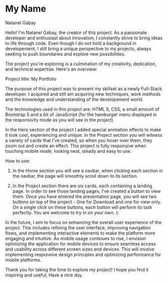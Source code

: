 # My Name
Natanel Gabay

Hello! I'm Natanel Gabay, the creator of this project. As a passionate developer and enthusiast about innovation, I constantly strive to bring ideas to life through code. Even though I do not hold a background in developement, I still bring a unique perspective to my projects, always seeking to push boundaries and explore new possibilities.

The project you're exploring is a culmination of my creativity, dedication, and technical expertise. Here's an overview:

Project title: My Portfolio

The purpose of this project was to present my skillset as a newly Full-Stack developer. I acquired and still am acquiring new techniques, work methods and the knowledge and understanding of the developement world.

The technologies used in this project are: HTML 5, CSS, a small amount of Bootstrap 5 and a bit of JavaScript (for the hamburger menu displayed in the responsivity mode as you will see in the project).

In the Hero section of the project I added special animation effects to make it look cool, experiencing and unique. In the Project section you will witness a variety of cards that I've created, so when you hover over them, they zoom out and create an effect. This project is fully responsive when touching mobile mode, looking neat, steady and easy to use.

How to use:
1) In the Home section you will see a navbar, when clicking each section in the navbar, the page will smoothly scroll down to its section.

2) In the Project section there are six cards, each containing a landing page. In order to see those landing pages, I've created a button to view them. Once you have entered the presentation page, you will see two buttons on top of the project - One for Download and one for view only.
On a single click on these buttons, each button will perform its task perfectly. You are welcome to try in on your own. (:

In the future, I aim to focus on enhancing the overall user experience of the project. This includes refining the user interface, improving navigation flows, and implementing interactive elements to make the platform more engaging and intuitive. As mobile usage continues to rise, I envision optimizing the application for mobile devices to ensure seamless access and usability across different screen sizes and devices. This will involve implementing responsive design principles and optimizing performance for mobile platforms.

Thank you for taking the time to explore my project! I hope you find it inspiring and useful, Have a nice day.



